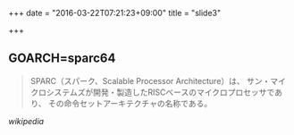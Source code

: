 +++
date = "2016-03-22T07:21:23+09:00"
title = "slide3"

+++
## GOARCH=sparc64

> SPARC（スパーク、Scalable Processor Architecture）は、
> サン・マイクロシステムズが開発・製造したRISCベースのマイクロプロセッサであり、
> その命令セットアーキテクチャの名称である。

*wikipedia*

